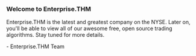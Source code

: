 ### Welcome to Enterprise.THM

Enterprise.THM is the latest and greatest company on the NYSE. Later on, you'll be able to view all of our awesome free, open source trading algorithms.
Stay tuned for more details.

\- Enterprise.THM Team
